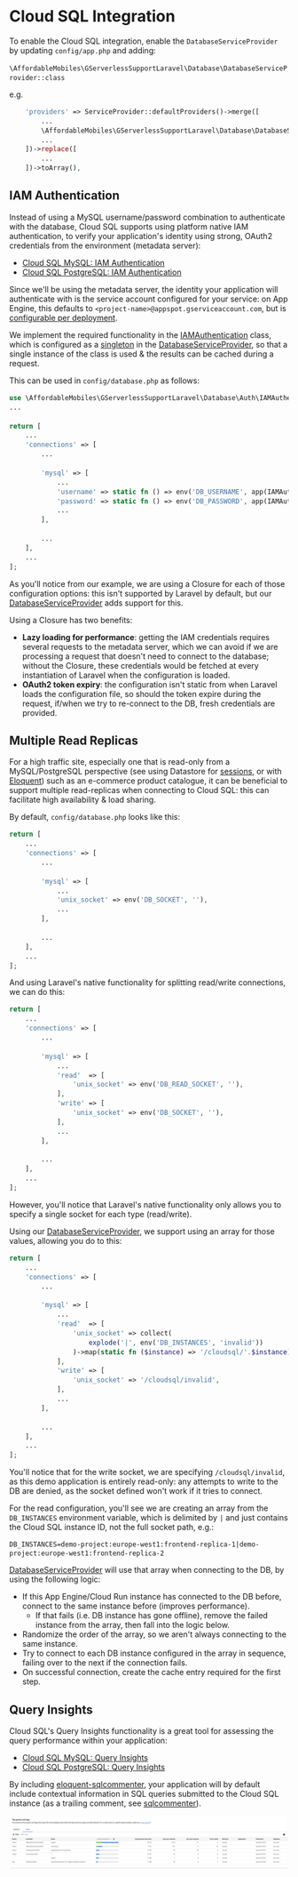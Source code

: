 # Cloud SQL Integration

To enable the Cloud SQL integration, enable the `DatabaseServiceProvider` by updating `config/app.php` and adding:

`\AffordableMobiles\GServerlessSupportLaravel\Database\DatabaseServiceProvider::class`

e.g.

```php
    'providers' => ServiceProvider::defaultProviders()->merge([
        ...
        \AffordableMobiles\GServerlessSupportLaravel\Database\DatabaseServiceProvider::class,
        ...
    ])->replace([
        ...
    ])->toArray(),
```

## IAM Authentication

Instead of using a MySQL username/password combination to authenticate with the database, Cloud SQL supports using platform native IAM authentication, to verify your application's identity using strong, OAuth2 credentials from the environment (metadata server):

* [Cloud SQL MySQL: IAM Authentication](https://cloud.google.com/sql/docs/mysql/iam-authentication)
* [Cloud SQL PostgreSQL: IAM Authentication](https://cloud.google.com/sql/docs/postgres/iam-authentication)

Since we'll be using the metadata server, the identity your application will authenticate with is the service account configured for your service: on App Engine, this defaults to `<project-name>@appspot.gserviceaccount.com`, but is [configurable per deployment](https://cloud.google.com/appengine/docs/standard/configure-service-accounts#set_a_version-specific_service_account).

We implement the required functionality in the [IAMAuthentication](../src/AffordableMobiles/GServerlessSupportLaravel/Database/Auth/IAMAuthentication.php) class, which is configured as a [singleton](https://laravel.com/docs/11.x/container#binding-a-singleton) in the [DatabaseServiceProvider](../src/AffordableMobiles/GServerlessSupportLaravel/Database/DatabaseServiceProvider.php#L29), so that a single instance of the class is used & the results can be cached during a request.

This can be used in `config/database.php` as follows:

```php
use \AffordableMobiles\GServerlessSupportLaravel\Database\Auth\IAMAuthentication;
...

return [
    ...
    'connections' => [
        ...

        'mysql' => [
            ...
            'username' => static fn () => env('DB_USERNAME', app(IAMAuthentication::class)->username()),
            'password' => static fn () => env('DB_PASSWORD', app(IAMAuthentication::class)->password()),
            ...
        ],

        ...
    ],
    ...
];
```

As you'll notice from our example, we are using a Closure for each of those configuration options: this isn't supported by Laravel by default, but our [DatabaseServiceProvider](../src/AffordableMobiles/GServerlessSupportLaravel/Database/DatabaseServiceProvider.php) adds support for this.

Using a Closure has two benefits:

* **Lazy loading for performance**: getting the IAM credentials requires several requests to the metadata server, which we can avoid if we are processing a request that doesn't need to connect to the database; without the Closure, these credentials would be fetched at every instantiation of Laravel when the configuration is loaded.
* **OAuth2 token expiry**: the configuration isn't static from when Laravel loads the configuration file, so should the token expire during the request, if/when we try to re-connect to the DB, fresh credentials are provided.

## Multiple Read Replicas

For a high traffic site, especially one that is read-only from a MySQL/PostgreSQL perspective (see using Datastore for [sessions](sessions.md), or with [Eloquent](https://github.com/affordablemobiles/eloquent-datastore)) such as an e-commerce product catalogue, it can be beneficial to support multiple read-replicas when connecting to Cloud SQL: this can facilitate high availability & load sharing.

By default, `config/database.php` looks like this:

```php
return [
    ...
    'connections' => [
        ...

        'mysql' => [
            ...
            'unix_socket' => env('DB_SOCKET', ''),
            ...
        ],

        ...
    ],
    ...
];
```

And using Laravel's native functionality for splitting read/write connections, we can do this:

```php
return [
    ...
    'connections' => [
        ...

        'mysql' => [
            ...
            'read'  => [
                'unix_socket' => env('DB_READ_SOCKET', ''),
            ],
            'write' => [
                'unix_socket' => env('DB_SOCKET', ''),
            ],
            ...
        ],

        ...
    ],
    ...
];
```

However, you'll notice that Laravel's native functionality only allows you to specify a single socket for each type (read/write).

Using our [DatabaseServiceProvider](../src/AffordableMobiles/GServerlessSupportLaravel/Database/DatabaseServiceProvider.php), we support using an array for those values, allowing you do to this:

```php
return [
    ...
    'connections' => [
        ...

        'mysql' => [
            ...
            'read'  => [
                'unix_socket' => collect(
                    explode('|', env('DB_INSTANCES', 'invalid'))
                )->map(static fn ($instance) => '/cloudsql/'.$instance)->toArray(),
            ],
            'write' => [
                'unix_socket' => '/cloudsql/invalid',
            ],
            ...
        ],

        ...
    ],
    ...
];
```

You'll notice that for the write socket, we are specifying `/cloudsql/invalid`, as this demo application is entirely read-only: any attempts to write to the DB are denied, as the socket defined won't work if it tries to connect.

For the read configuration, you'll see we are creating an array from the `DB_INSTANCES` environment variable, which is delimited by `|` and just contains the Cloud SQL instance ID, not the full socket path, e.g.:

```
DB_INSTANCES=demo-project:europe-west1:frontend-replica-1|demo-project:europe-west1:frontend-replica-2
```

[DatabaseServiceProvider](../src/AffordableMobiles/GServerlessSupportLaravel/Database/DatabaseServiceProvider.php) will use that array when connecting to the DB, by using the following logic:

* If this App Engine/Cloud Run instance has connected to the DB before, connect to the same instance before (improves performance).
    * If that fails (i.e. DB instance has gone offline), remove the failed instance from the array, then fall into the logic below.
* Randomize the order of the array, so we aren't always connecting to the same instance.
* Try to connect to each DB instance configured in the array in sequence, failing over to the next if the connection fails.
* On successful connection, create the cache entry required for the first step.

## Query Insights

Cloud SQL's Query Insights functionality is a great tool for assessing the query performance within your application:

* [Cloud SQL MySQL: Query Insights](https://cloud.google.com/sql/docs/mysql/using-query-insights)
* [Cloud SQL PostgreSQL: Query Insights](https://cloud.google.com/sql/docs/postgres/using-query-insights)

By including [eloquent-sqlcommenter](https://github.com/affordablemobiles/eloquent-sqlcommenter), your application will by default include contextual information in SQL queries submitted to the Cloud SQL instance (as a trailing comment, see [sqlcommenter](https://google.github.io/sqlcommenter/)).

![Cloud SQL Query Insights](images/cloud-sql-query-insights.png)